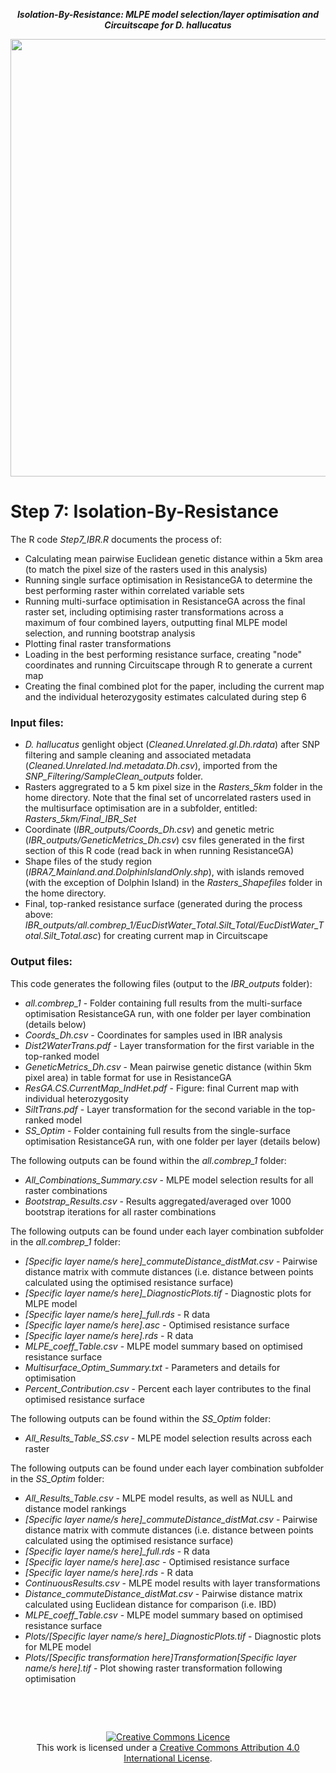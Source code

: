 <p align="center">
<b><i>Isolation-By-Resistance: MLPE model selection/layer optimisation and Circuitscape for D. hallucatus</i></b>
</p>
<div align="center">
    <img src="IBR_outputs/Paper_Figure5.png" width="700px"</img> 
</div>


# Step 7: Isolation-By-Resistance 

The R code *Step7_IBR.R* documents the process of:
* Calculating mean pairwise Euclidean genetic distance within a 5km area (to match the pixel size of the rasters used in this analysis)
* Running single surface optimisation in ResistanceGA to determine the best performing raster within correlated variable sets
* Running multi-surface optimisation in ResistanceGA across the final raster set, including optimising raster transformations across a maximum of four combined layers, outputting final MLPE model selection, and running bootstrap analysis
* Plotting final raster transformations
* Loading in the best performing resistance surface, creating "node" coordinates and running Circuitscape through R to generate a current map
* Creating the final combined plot for the paper, including the current map and the individual heterozygosity estimates calculated during step 6


### Input files:
* *D. hallucatus* genlight object (*Cleaned.Unrelated.gl.Dh.rdata*) after SNP filtering and sample cleaning and associated metadata (*Cleaned.Unrelated.Ind.metadata.Dh.csv*), imported from the *SNP_Filtering/SampleClean_outputs* folder.
* Rasters aggregrated to a 5 km pixel size in the *Rasters_5km* folder in the home directory. Note that the final set of uncorrelated rasters used in the multisurface optimisation are in a subfolder, entitled: *Rasters_5km/Final_IBR_Set*
* Coordinate (*IBR_outputs/Coords_Dh.csv*) and genetic metric (*IBR_outputs/GeneticMetrics_Dh.csv*) csv files generated in the first section of this R code (read back in when running ResistanceGA)
* Shape files of the study region (*IBRA7_Mainland.and.DolphinIslandOnly.shp*), with islands removed (with the exception of Dolphin Island) in the *Rasters_Shapefiles* folder in the home directory.
* Final, top-ranked resistance surface (generated during the process above: *IBR_outputs/all.combrep_1/EucDistWater_Total.Silt_Total/EucDistWater_Total.Silt_Total.asc*) for creating current map in Circuitscape

### Output files:
This code generates the following files (output to the *IBR_outputs* folder):
* *all.combrep_1* - Folder containing full results from the multi-surface optimisation ResistanceGA run, with one folder per layer combination (details below)
* *Coords_Dh.csv* - Coordinates for samples used in IBR analysis
* *Dist2WaterTrans.pdf* - Layer transformation for the first variable in the top-ranked model 
* *GeneticMetrics_Dh.csv* - Mean pairwise genetic distance (within 5km pixel area) in table format for use in ResistanceGA
* *ResGA.CS.CurrentMap_IndHet.pdf* - Figure: final Current map with individual heterozygosity
* *SiltTrans.pdf* - Layer transformation for the second variable in the top-ranked model 
* *SS_Optim* - Folder containing full results from the single-surface optimisation ResistanceGA run, with one folder per layer (details below)

The following outputs can be found within the *all.combrep_1* folder:
* *All_Combinations_Summary.csv* - MLPE model selection results for all raster combinations
* *Bootstrap_Results.csv* - Results aggregated/averaged over 1000 bootstrap iterations for all raster combinations
 
The following outputs can be found under each layer combination subfolder in the *all.combrep_1* folder:
* *[Specific layer name/s here]_commuteDistance_distMat.csv* - Pairwise distance matrix with commute distances (i.e. distance between points calculated using the optimised resistance surface)
* *[Specific layer name/s here]_DiagnosticPlots.tif* - Diagnostic plots for MLPE model
* *[Specific layer name/s here]_full.rds* - R data
* *[Specific layer name/s here].asc* - Optimised resistance surface
* *[Specific layer name/s here].rds* - R data
* *MLPE_coeff_Table.csv* - MLPE model summary based on optimised resistance surface
* *Multisurface_Optim_Summary.txt* - Parameters and details for optimisation
* *Percent_Contribution.csv* - Percent each layer contributes to the final optimised resistance surface

The following outputs can be found within the *SS_Optim* folder:
* *All_Results_Table_SS.csv* - MLPE model selection results across each raster

The following outputs can be found under each layer combination subfolder in the *SS_Optim* folder:
* *All_Results_Table.csv* - MLPE model results, as well as NULL and distance model rankings
* *[Specific layer name/s here]_commuteDistance_distMat.csv* - Pairwise distance matrix with commute distances (i.e. distance between points calculated using the optimised resistance surface)
* *[Specific layer name/s here]_full.rds* - R data
* *[Specific layer name/s here].asc* - Optimised resistance surface
* *[Specific layer name/s here].rds* - R data
* *ContinuousResults.csv* - MLPE model results with layer transformations
* *Distance_commuteDistance_distMat.csv* - Pairwise distance matrix calculated using Euclidean distance for comparison (i.e. IBD)
* *MLPE_coeff_Table.csv* - MLPE model summary based on optimised resistance surface
* *Plots/[Specific layer name/s here]_DiagnosticPlots.tif* - Diagnostic plots for MLPE model
* *Plots/[Specific transformation here]_Transformation_[Specific layer name/s here].tif* - Plot showing raster transformation following optimisation


&nbsp;

&nbsp;

<div align="center">
<a rel="license" href="http://creativecommons.org/licenses/by/4.0/"><img alt="Creative Commons Licence" style="border-width:0" src="https://i.creativecommons.org/l/by/4.0/88x31.png" /></a><br />This work is licensed under a <a rel="license" href="http://creativecommons.org/licenses/by/4.0/">Creative Commons Attribution 4.0 International License</a>.
</div>
